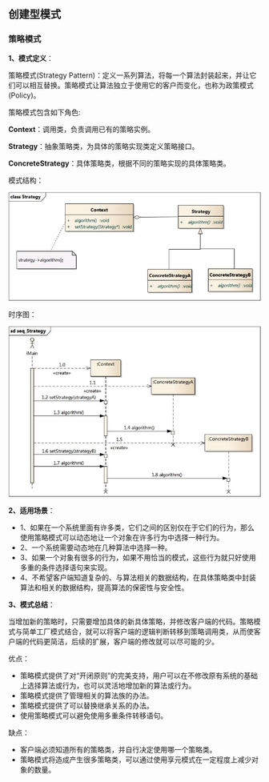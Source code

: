 ## 创建型模式
### 策略模式

**1、模式定义**：

策略模式(Strategy Pattern)：定义一系列算法，将每一个算法封装起来，并让它们可以相互替换。策略模式让算法独立于使用它的客户而变化，也称为政策模式(Policy)。

策略模式包含如下角色:

**Context**：调用类，负责调用已有的策略实例。

**Strategy**：抽象策略类，为具体的策略实现类定义策略接口。

**ConcreteStrategy**：具体策略类，根据不同的策略实现的具体策略类。

模式结构：

![策略模式结构](images/Strategy.jpg)

时序图：

![策略模式时序图](images/seq_Strategy.jpg)

**2、适用场景**：  

- 1、如果在一个系统里面有许多类，它们之间的区别仅在于它们的行为，那么使用策略模式可以动态地让一个对象在许多行为中选择一种行为。
- 2、一个系统需要动态地在几种算法中选择一种。
- 3、如果一个对象有很多的行为，如果不用恰当的模式，这些行为就只好使用多重的条件选择语句来实现。
- 4、不希望客户端知道复杂的、与算法相关的数据结构，在具体策略类中封装算法和相关的数据结构，提高算法的保密性与安全性。


**3、模式总结**：  

当增加新的策略时，只需要增加具体的新具体策略，并修改客户端的代码。策略模式与简单工厂模式结合，就可以将客户端的逻辑判断转移到策略调用类，从而使客户端的代码更简洁，后续的扩展，客户端的修改就可以尽可能的少。

优点：
- 策略模式提供了对“开闭原则”的完美支持，用户可以在不修改原有系统的基础上选择算法或行为，也可以灵活地增加新的算法或行为。
- 策略模式提供了管理相关的算法族的办法。
- 策略模式提供了可以替换继承关系的办法。
- 使用策略模式可以避免使用多重条件转移语句。

缺点：
- 客户端必须知道所有的策略类，并自行决定使用哪一个策略类。
- 策略模式将造成产生很多策略类，可以通过使用享元模式在一定程度上减少对象的数量。